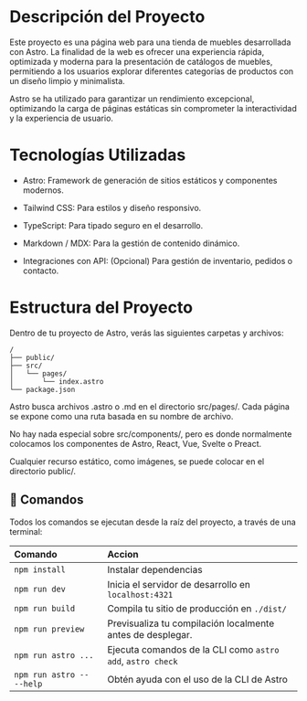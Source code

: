 # Descripción del Proyecto

Este proyecto es una página web para una tienda de muebles desarrollada con Astro. La finalidad de la web es ofrecer una experiencia rápida, optimizada y moderna para la presentación de catálogos de muebles, permitiendo a los usuarios explorar diferentes categorías de productos con un diseño limpio y minimalista.

Astro se ha utilizado para garantizar un rendimiento excepcional, optimizando la carga de páginas estáticas sin comprometer la interactividad y la experiencia de usuario.

# Tecnologías Utilizadas

- Astro: Framework de generación de sitios estáticos y componentes modernos.

- Tailwind CSS: Para estilos y diseño responsivo.

- TypeScript: Para tipado seguro en el desarrollo.

- Markdown / MDX: Para la gestión de contenido dinámico.

- Integraciones con API: (Opcional) Para gestión de inventario, pedidos o contacto.

# Estructura del Proyecto

Dentro de tu proyecto de Astro, verás las siguientes carpetas y archivos:

```text
/
├── public/
├── src/
│   └── pages/
│       └── index.astro
└── package.json
```

Astro busca archivos .astro o .md en el directorio src/pages/. Cada página se expone como una ruta basada en su nombre de archivo.

No hay nada especial sobre src/components/, pero es donde normalmente colocamos los componentes de Astro, React, Vue, Svelte o Preact.

Cualquier recurso estático, como imágenes, se puede colocar en el directorio public/.

## 🧞 Comandos

Todos los comandos se ejecutan desde la raíz del proyecto, a través de una terminal:

| Comando                   | Accion                                                     |
| :------------------------ | :--------------------------------------------------------- |
| `npm install`             | Instalar dependencias                                      |
| `npm run dev`             | Inicia el servidor de desarrollo en `localhost:4321`       |
| `npm run build`           | Compila tu sitio de producción en `./dist/`                |
| `npm run preview`         | Previsualiza tu compilación localmente antes de desplegar. |
| `npm run astro ...`       | Ejecuta comandos de la CLI como `astro add`, `astro check` |
| `npm run astro -- --help` | Obtén ayuda con el uso de la CLI de Astro                  |

